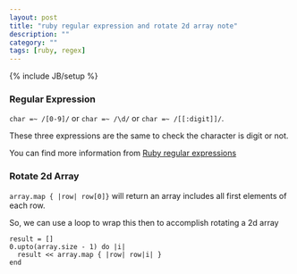 ```yaml
---
layout: post
title: "ruby regular expression and rotate 2d array note"
description: ""
category: ""
tags: [ruby, regex]
---
```

{% include JB/setup %}

### Regular Expression
  `char =~ /[0-9]/` or `char =~ /\d/` or `char =~ /[[:digit]]/`.

  These three expressions are the same to check the character is digit or not.
  
  You can find more information from [Ruby regular expressions](http://doc.infosnel.nl/ruby_regular_expressions.html)


### Rotate 2d Array
  `array.map { |row| row[0]}` will return an array includes all first elements of each row.

  So, we can use a loop to wrap this then to accomplish rotating a 2d array

    result = []
    0.upto(array.size - 1) do |i|
      result << array.map { |row| row|i| }
    end
